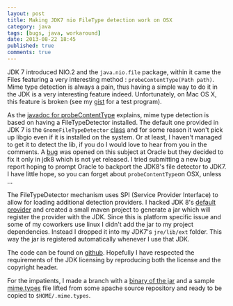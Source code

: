 ```yaml
---
layout: post
title: Making JDK7 nio FileType detection work on OSX
category: java
tags: [bugs, java, workaround]
date: 2013-08-22 18:45
published: true
comments: true
---
```


JDK 7 introduced NIO.2 and the `java.nio.file` package, within it came the Files featuring a very interesting method : `probeContentType(Path path)`. Mime type detection is always a pain, thus having a simple way to do it in the JDK is a very interesting feature indeed. Unfortunately, on Mac OS X, this feature is broken (see my [gist](https://gist.github.com/jeantil/6306467) for a test program). 

As the [javadoc for probeContentType](http://docs.oracle.com/javase/7/docs/api/java/nio/file/Files.html#probeContentType\(java.nio.file.Path\)) explains, mime type detection is based on having a FileTypeDetector installed. The default one provided in JDK 7 is the `GnomeFileTypeDetector` [class](http://grepcode.com/file/repository.grepcode.com/java/root/jdk/openjdk/7-b147/sun/nio/fs/GnomeFileTypeDetector.java) and for some reason it won't pick up libgio even if it is installed on the system. Or at least, I haven't managed to get it to detect the lib, if you do I would love to hear from you in the comments. A [bug](http://bugs.sun.com/bugdatabase/view_bug.do?bug_id=7133484) was opened on this subject at Oracle but they decided to fix it only in jdk8 which is not yet released. I tried submitting a new bug report hoping to prompt Oracle to backport the JDK8's file detector to JDK7. I have little hope, so you can forget about `probeContentType`on OSX, unless ...

The FileTypeDetector mechanism uses SPI (Service Provider Interface) to allow for loading additional detection providers. I hacked JDK 8's [default provider](http://cr.openjdk.java.net/~alanb/7142921/webrev/src/solaris/classes/sun/nio/fs/MimeTypesFileTypeDetector.java.html) and created a small maven project to generate a jar which will register the provider with the JDK. Since this is platform specific issue and some of my coworkers use linux I didn't add the jar to my project dependencies. Instead I dropped it into my JDK7's `jre/lib/ext` folder. This way the jar is registered automatically whenever I use that JDK. 

The code can be found on [github](https://github.com/jeantil/jdk7-mimeutils). Hopefully I have respected the requirements of the JDK licensing by reproducing both the license and the copyright header. 

For the impatients, I made a branch with a [binary of the jar](https://github.com/jeantil/jdk7-mimeutils/raw/v1.0.0/lib/mimeutils.jar) and a sample [mime.types](https://github.com/jeantil/jdk7-mimeutils/raw/v1.0.0/mime.types) file lifted from some apache source repository and ready to be copied to `$HOME/.mime.types`.